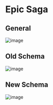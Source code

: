 # Epic Saga

## General

![image](https://github.com/zhuravlevma/saga-patterns/assets/44276887/668081d6-5d5f-4143-92c4-73e639396111)

## Old Schema

![image](https://github.com/zhuravlevma/saga-patterns/assets/44276887/0f17f6e2-db5a-4329-9c15-0e53e9fd41b6)

## New Schema

![image](https://github.com/zhuravlevma/saga-patterns/assets/44276887/e4b2328a-4af7-497e-abae-6fc7648e8a65)
